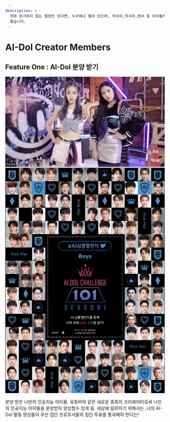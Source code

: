 ```yaml
---
description: >-
  끼와 포기하지 않는 열정만 있다면, 누구에나 열려 있으며, 작곡자,작사자,댄서 등 아이돌의 외모를 빌려 연예인 및 가수로써 활동하기
  좋습니다.
---
```


# AI-Dol Creator Members

## &#x20;Feature One : AI-Dol 분양 받기

![](<../../../../../.gitbook/assets/image (2).png>)![](<../../../../../.gitbook/assets/image (12).png>)

분양 받은 나만의 인공지능 아이돌. 유튜버와 같은 새로운 종류의 크리에이터로써 나만의 인공지능 아이돌을 분양받아 양성할수 있게 됨. 세상에 알려지기 위해서는 ,나의 AI-Dol 활동 영상들이 우선 집단 프로듀서들의 집단 투표를 통과해야 한다는!&#x20;



##


